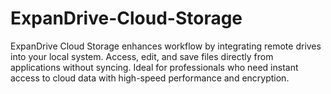 # ExpanDrive-Cloud-Storage
ExpanDrive Cloud Storage enhances workflow by integrating remote drives into your local system. Access, edit, and save files directly from applications without syncing. Ideal for professionals who need instant access to cloud data with high-speed performance and encryption.
